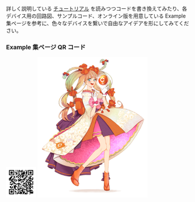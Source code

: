 
詳しく説明している [チュートリアル](readme.md) を読みつつコードを書き換えてみたり、各デバイス用の回路図、サンプルコード、オンライン版を用意している Example 集ページを参考に、色々なデバイスを繋いで自由なアイデアを形にしてみてください。

### Example 集ページ QR コード
<img src="imgs/qr-examples.png" padding-left="20px">

<img src="../image/chiri.jpg" width="60%" padding-left="40px">

